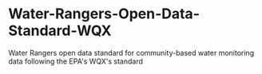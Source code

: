 # Water-Rangers-Open-Data-Standard-WQX
Water Rangers open data standard for community-based water monitoring data following the EPA's WQX's standard

